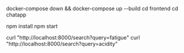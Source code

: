 docker-compose down && docker-compose up --build 
cd frontend
cd chatapp

npm install
npm start

curl "http://localhost:8000/search?query=fatigue"
curl "http://localhost:8000/search?query=acidity"